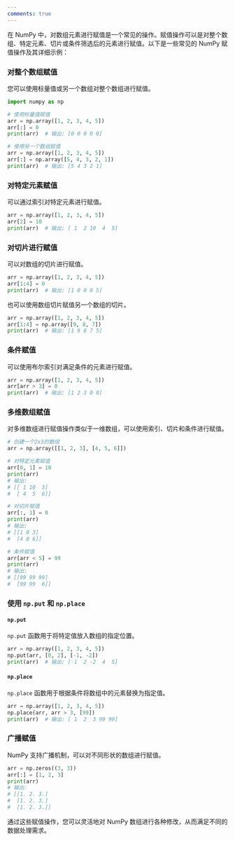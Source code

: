 ```yaml
---
comments: true
---
```


在 NumPy 中，对数组元素进行赋值是一个常见的操作。赋值操作可以是对整个数组、特定元素、切片或条件筛选后的元素进行赋值。以下是一些常见的 NumPy 赋值操作及其详细示例：

### 对整个数组赋值

您可以使用标量值或另一个数组对整个数组进行赋值。

```python
import numpy as np

# 使用标量值赋值
arr = np.array([1, 2, 3, 4, 5])
arr[:] = 0
print(arr)  # 输出: [0 0 0 0 0]

# 使用另一个数组赋值
arr = np.array([1, 2, 3, 4, 5])
arr[:] = np.array([5, 4, 3, 2, 1])
print(arr)  # 输出: [5 4 3 2 1]
```

### 对特定元素赋值

可以通过索引对特定元素进行赋值。

```python
arr = np.array([1, 2, 3, 4, 5])
arr[2] = 10
print(arr)  # 输出: [ 1  2 10  4  5]
```

### 对切片进行赋值

可以对数组的切片进行赋值。

```python
arr = np.array([1, 2, 3, 4, 5])
arr[1:4] = 0
print(arr)  # 输出: [1 0 0 0 5]
```

也可以使用数组切片赋值另一个数组的切片。

```python
arr = np.array([1, 2, 3, 4, 5])
arr[1:4] = np.array([9, 8, 7])
print(arr)  # 输出: [1 9 8 7 5]
```

### 条件赋值

可以使用布尔索引对满足条件的元素进行赋值。

```python
arr = np.array([1, 2, 3, 4, 5])
arr[arr > 3] = 0
print(arr)  # 输出: [1 2 3 0 0]
```

### 多维数组赋值

对多维数组进行赋值操作类似于一维数组，可以使用索引、切片和条件进行赋值。

```python
# 创建一个2x3的数组
arr = np.array([[1, 2, 3], [4, 5, 6]])

# 对特定元素赋值
arr[0, 1] = 10
print(arr)
# 输出:
# [[ 1 10  3]
#  [ 4  5  6]]

# 对切片赋值
arr[:, 1] = 0
print(arr)
# 输出:
# [[1 0 3]
#  [4 0 6]]

# 条件赋值
arr[arr < 5] = 99
print(arr)
# 输出:
# [[99 99 99]
#  [99 99  6]]
```

### 使用 `np.put` 和 `np.place`

#### `np.put`

`np.put` 函数用于将特定值放入数组的指定位置。

```python
arr = np.array([1, 2, 3, 4, 5])
np.put(arr, [0, 2], [-1, -2])
print(arr)  # 输出: [-1  2 -2  4  5]
```

#### `np.place`

`np.place` 函数用于根据条件将数组中的元素替换为指定值。

```python
arr = np.array([1, 2, 3, 4, 5])
np.place(arr, arr > 3, [99])
print(arr)  # 输出: [ 1  2  3 99 99]
```

### 广播赋值

NumPy 支持广播机制，可以对不同形状的数组进行赋值。

```python
arr = np.zeros((3, 3))
arr[:] = [1, 2, 3]
print(arr)
# 输出:
# [[1. 2. 3.]
#  [1. 2. 3.]
#  [1. 2. 3.]]
```

通过这些赋值操作，您可以灵活地对 NumPy 数组进行各种修改，从而满足不同的数据处理需求。
